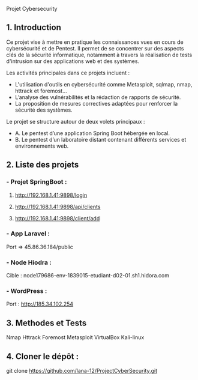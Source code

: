 Projet Cybersecurity


## 1. Introduction

Ce projet vise à mettre en pratique les connaissances vues en cours de cybersécurité et de Pentest. Il permet de se concentrer sur des aspects clés de la sécurité informatique, notamment à travers la réalisation de tests d'intrusion sur des applications web et des systèmes.

Les activités principales dans ce projets incluent :

- L'utilisation d'outils en cybersécurité comme Metasploit, sqlmap, nmap, httrack et foremost...
- L’analyse des vulnérabilités et la rédaction de rapports de sécurité.
- La proposition de mesures correctives adaptées pour renforcer la sécurité des systèmes.

Le projet se structure autour de deux volets principaux :

- A. Le pentest d’une application Spring Boot hébergée en local.
- B. Le pentest d’un laboratoire distant contenant différents services et environnements web.

## 2. Liste des projets

### - Projet SpringBoot : 
1. http://192.168.1.41:9898/login

2. http://192.168.1.41:9898/api/clients

3. http://192.168.1.41:9898/client/add

### - App Laravel :
Port => 45.86.36.184/public

### - Node Hiodra : 

Cible : node179686-env-1839015-etudiant-d02-01.sh1.hidora.com
### - WordPress : 
Port : http://185.34.102.254

## 3. Methodes et Tests
Nmap
Httrack
Foremost
Metasploit
VirtualBox
Kali-linux


## 4. Cloner le dépôt :
git clone https://github.com/lana-12/ProjectCyberSecurity.git


